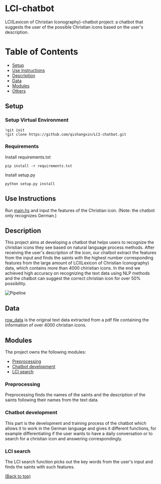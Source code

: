 # LCI-chatbot
LCI(Lexicon of Christian Iconography)-chatbot project: a chatbot that suggests the user of the possible Christian icons based on the user's description.

# Table of Contents
* [Setup](#setup)
* [Use Instructions](#use-instructions)
* [Description](#description)
* [Data](*data)
* [Modules](#modules)
* [Others](#others)

## Setup

### Setup Virtual Environment
```
!git init
!git clone https://github.com/qishangxin/LCI-chatbot.git
```
### Requirements
Install requirements.txt <br />
```
pip install -r requirements.txt
```
Install setup.py <br />
```
python setup.py install
```

## Use Instructions
Run [main.hs](#https://github.com/qishangxin/LCI-chatbot/blob/main/LCISearch/app/Main.hs) and input the features of the Christian icon.
(Note: the chatbot only recognizes German.)


## Description
This project aims at developing a chatbot that helps users to recognize the christian icons they see based on natural language process methods. After receiving the user's description of the icon, our chatbot extract the features from the input and finds the saints with the highest number corresponding features from the large amount of LCI(Lexicon of Christian Iconography) data, which contains more than 4000 chiristian icons. In the end we achieved high accuracy on recognizing the text data using NLP methods and the chatbot can suggest the correct christian icon for over 50% possibility.

![Pipeline](./image/Chatbot_pipeline.png)


## Data
[row_data](https://github.com/qishangxin/LCI-chatbot/blob/main/preprocessing/raw_data.txt) is the original text data extracted from a pdf file containing the information of over 4000 christian icons.


## Modules
The project owns the following modules:

* [Preprocessing](#Preprocessing) 
* [Chatbot development](#Chatbot-development) 
* [LCI search](#LCI-search) 


### Preprocessing
Preprocessing finds the names of the saints and the description of the saints following their names from the text data.


### Chatbot development
This part is the development and training process of the chatbot which allows it to work in the German language and gives it different functions, for example differentiating if the user wants to have a daily conversation or to search for a christian icon and answering correspondingly.

### LCI search
The LCI search function picks out the key words from the user's input and finds the saints with such features.


[(Back to top)](#table-of-contents)
